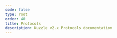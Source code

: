 ```yaml
---
code: false
type: root
order: 40
title: Protocols
description: Kuzzle v2.x Protocols documentation
---
```

